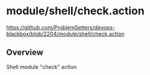 # module/shell/check.action

https://github.com/ProblemSetters/devops-blackbox/blob/2204/module/shell/check.action

## Overview

Shell module "check" action


